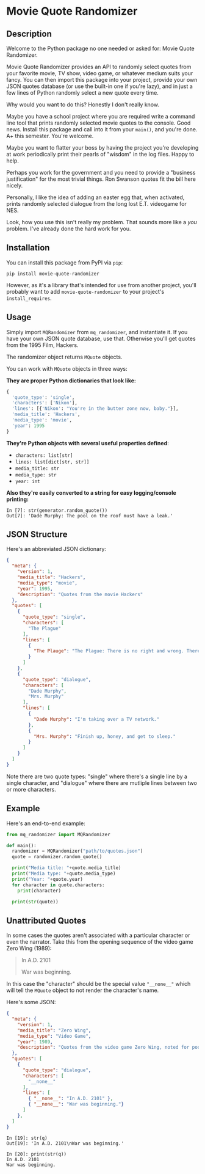 # Movie Quote Randomizer

## Description

Welcome to the Python package no one needed or asked for: Movie Quote Randomizer.

Movie Quote Randomizer provides an API to randomly select quotes from your favorite movie, TV show, video game, or whatever medium suits your fancy. You can then import this package into your project, provide your own JSON quotes database (or use the built-in one if you're lazy), and in just a few lines of Python randomly select a new quote every time.

Why would you want to do this? Honestly I don't really know.

Maybe you have a school project where you are required write a command line tool that prints randomly selected movie quotes to the console. Good news. Install this package and call into it from your `main()`, and you're done. A+ this semester. You're welcome.

Maybe you want to flatter your boss by having the project you're developing at work periodically print their pearls of "wisdom" in the log files. Happy to help.

Perhaps you work for the government and you need to provide a "business justification" for the most trivial things. Ron Swanson quotes fit the bill here nicely.

Personally, I like the idea of adding an easter egg that, when activated, prints randomly selected dialogue from the long lost E.T. videogame for NES.

Look, how you use this isn't really my problem. That sounds more like a *you* problem. I've already done the hard work for you.

## Installation

You can install this package from PyPI via `pip`:

```console
pip install movie-quote-randomizer
```

However, as it's a library that's intended for use from another project, you'll probably want to add `movie-quote-randomizer` to your project's `install_requires`.

## Usage

Simply import `MQRandomizer` from `mq_randomizer`, and instantiate it. If you have your own JSON quote database, use that. Otherwise you'll get quotes from the 1995 Film, Hackers.

The randomizer object returns `MQuote` objects.

You can work with `MQuote` objects in three ways:

**They are proper Python dictionaries that look like:**
```python
{
  'quote_type': 'single',
  'characters': ['Nikon'],
  'lines': [{'Nikon': "You're in the butter zone now, baby."}],
  'media_title': 'Hackers',
  'media_type': 'movie',
  'year': 1995
}
```

**They're Python objects with several useful properties defined**:
- `characters: list[str]`
- `lines: list[dict[str, str]]`
- `media_title: str`
- `media_type: str`
- `year: int`

**Also they're easily converted to a string for easy logging/console printing:**

```ipython
In [7]: str(generator.random_quote())
Out[7]: 'Dade Murphy: The pool on the roof must have a leak.'
```

## JSON Structure

Here's an abbreviated JSON dictionary:

```json
{
  "meta": {
    "version": 1,
    "media_title": "Hackers",
    "media_type": "movie",
    "year": 1995,
    "description": "Quotes from the movie Hackers"
  },
  "quotes": [
    {
      "quote_type": "single",
      "characters": [
        "The Plague"
      ],
      "lines": [
        {
          "The Plauge": "The Plague: There is no right and wrong. There's only fun and boring."
        }
      ]
    },
    {
      "quote_type": "dialogue",
      "characters": [
        "Dade Murphy",
        "Mrs. Murphy"
      ],
      "lines": [
        {
          "Dade Murphy": "I'm taking over a TV network."
        },
        {
          "Mrs. Murphy": "Finish up, honey, and get to sleep."
        }
      ]
    }
  ]
}
```

Note there are two quote types: "single" where there's a single line by a single character, and "dialogue" where there are mutliple lines between two or more characters.

## Example

Here's an end-to-end example:

```python
from mq_randomizer import MQRandomizer

def main():
  randomizer = MQRandomizer("path/to/quotes.json")
  quote = randomizer.random_quote()

  print("Media title: "+quote.media_title)
  print("Media type: "+quote.media_type)
  print("Year: "+quote.year)
  for character in quote.characters:
    print(character)

  print(str(quote))
```

## Unattributed Quotes

In some cases the quotes aren't associated with a particular character or even the narrator. Take this from the opening sequence of the video game Zero Wing (1989):

> In A.D. 2101
>
> War was beginning.

In this case the "character" should be the special value `"__none__"` which will tell the `MQuote` object to not render the character's name.

Here's some JSON:

```json
{
  "meta": {
    "version": 1,
    "media_title": "Zero Wing",
    "media_type": "Video Game",
    "year": 1989,
    "description": "Quotes from the video game Zero Wing, noted for poorly translated subtitles that spawned an internet meme."
  },
  "quotes": [
    {
      "quote_type": "dialogue",
      "characters": [
        "__none__"
      ],
      "lines": [
        { "__none__": "In A.D. 2101" },
        { "__none__": "War was beginning."}
      ]
    },
  ]
}

```

```ipython
In [19]: str(q)
Out[19]: 'In A.D. 2101\nWar was beginning.'

In [20]: print(str(q))
In A.D. 2101
War was beginning.
```

